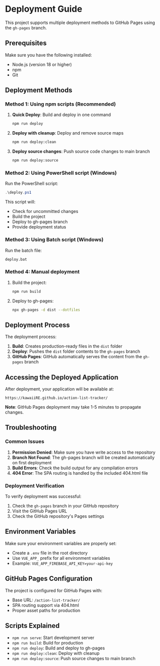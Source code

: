 # Deployment Guide

This project supports multiple deployment methods to GitHub Pages using the `gh-pages` branch.

## Prerequisites

Make sure you have the following installed:
- Node.js (version 18 or higher)
- npm
- Git

## Deployment Methods

### Method 1: Using npm scripts (Recommended)

1. **Quick Deploy**: Build and deploy in one command
   ```bash
   npm run deploy
   ```

2. **Deploy with cleanup**: Deploy and remove source maps
   ```bash
   npm run deploy:clean
   ```

3. **Deploy source changes**: Push source code changes to main branch
   ```bash
   npm run deploy:source
   ```

### Method 2: Using PowerShell script (Windows)

Run the PowerShell script:
```powershell
.\deploy.ps1
```

This script will:
- Check for uncommitted changes
- Build the project
- Deploy to gh-pages branch
- Provide deployment status

### Method 3: Using Batch script (Windows)

Run the batch file:
```cmd
deploy.bat
```

### Method 4: Manual deployment

1. Build the project:
   ```bash
   npm run build
   ```

2. Deploy to gh-pages:
   ```bash
   npx gh-pages -d dist --dotfiles
   ```

## Deployment Process

The deployment process:

1. **Build**: Creates production-ready files in the `dist` folder
2. **Deploy**: Pushes the `dist` folder contents to the `gh-pages` branch
3. **GitHub Pages**: GitHub automatically serves the content from the `gh-pages` branch

## Accessing the Deployed Application

After deployment, your application will be available at:
```
https://kawaiiRE.github.io/action-list-tracker/
```

**Note**: GitHub Pages deployment may take 1-5 minutes to propagate changes.

## Troubleshooting

### Common Issues

1. **Permission Denied**: Make sure you have write access to the repository
2. **Branch Not Found**: The gh-pages branch will be created automatically on first deployment
3. **Build Errors**: Check the build output for any compilation errors
4. **404 Error**: The SPA routing is handled by the included 404.html file

### Deployment Verification

To verify deployment was successful:
1. Check the `gh-pages` branch in your GitHub repository
2. Visit the GitHub Pages URL
3. Check the GitHub repository's Pages settings

## Environment Variables

Make sure your environment variables are properly set:
- Create a `.env` file in the root directory
- Use `VUE_APP_` prefix for all environment variables
- Example: `VUE_APP_FIREBASE_API_KEY=your-api-key`

## GitHub Pages Configuration

The project is configured for GitHub Pages with:
- Base URL: `/action-list-tracker/`
- SPA routing support via 404.html
- Proper asset paths for production

## Scripts Explained

- `npm run serve`: Start development server
- `npm run build`: Build for production
- `npm run deploy`: Build and deploy to gh-pages
- `npm run deploy:clean`: Deploy with cleanup
- `npm run deploy:source`: Push source changes to main branch
